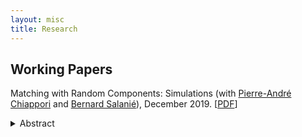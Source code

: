 ```yaml
---
layout: misc
title: Research
---
```


## Working Papers

Matching with Random Components: Simulations (with [Pierre-André Chiappori](http://www.columbia.edu/~pc2167/) and [Bernard Salanié](http://bsalanie.com/)), December 2019. [[PDF](https://dlinh-n.github.io/f/wp/CNSdraftDec10final.pdf)]
<details> 
 <summary> Abstract </summary>
 <br style="line-height: 5px" />
 Several recent papers have analyzed matching markets under the dual assumption of perfectly transferable utility and a separable joint surplus. Separability rules out any contribution to the joint surplus of a match of interactions between characteristics of partners that are unobserved by the analyst. Since it may be unrealistic in some settings, we explore the consequences of mistakenly imposing it. We find that the biases that result from this misspecification grow slowly with the magnitude of the contribution of the interaction terms. In particular, the estimated complementarities in the Choo and Siow (2006) model are remarkably robust to the inclusion of interaction terms.
</details>
